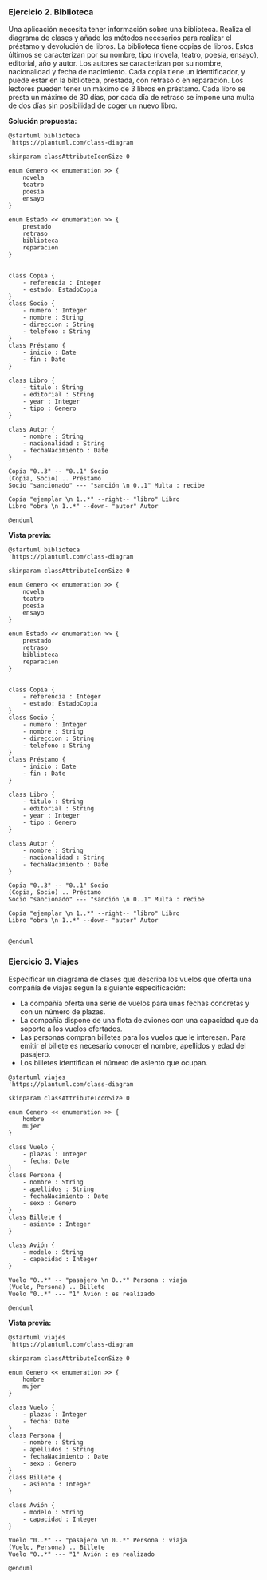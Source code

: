 ### Ejercicio 2. Biblioteca
Una aplicación necesita tener información sobre una biblioteca. Realiza el diagrama de clases y añade los métodos necesarios para realizar el préstamo y devolución de libros.
La biblioteca tiene copias de libros. Estos últimos se caracterizan por su nombre, tipo (novela, teatro, poesía, ensayo), editorial, año y autor.
Los autores se caracterizan por su nombre, nacionalidad y fecha de nacimiento.
Cada copia tiene un identificador, y puede estar en la biblioteca, prestada, con retraso o en reparación.
Los lectores pueden tener un máximo de 3 libros en préstamo.
Cada libro se presta un máximo de 30 días, por cada día de retraso se impone una multa de dos días sin posibilidad de coger un nuevo libro.

**Solución propuesta:**

~~~
@startuml biblioteca
'https://plantuml.com/class-diagram

skinparam classAttributeIconSize 0

enum Genero << enumeration >> {
    novela
    teatro
    poesía
    ensayo
}

enum Estado << enumeration >> {
    prestado
    retraso
    biblioteca
    reparación
}


class Copia {
    - referencia : Integer
    - estado: EstadoCopia
}
class Socio {
    - numero : Integer
    - nombre : String
    - direccion : String
    - telefono : String
}
class Préstamo {
    - inicio : Date
    - fin : Date
}

class Libro {
    - titulo : String
    - editorial : String
    - year : Integer
    - tipo : Genero
}

class Autor {
    - nombre : String
    - nacionalidad : String
    - fechaNacimiento : Date
}

Copia "0..3" -- "0..1" Socio
(Copia, Socio) .. Préstamo
Socio "sancionado" --- "sanción \n 0..1" Multa : recibe

Copia "ejemplar \n 1..*" --right-- "libro" Libro
Libro "obra \n 1..*" --down- "autor" Autor

@enduml
~~~


**Vista previa:**
```plantuml
@startuml biblioteca
'https://plantuml.com/class-diagram

skinparam classAttributeIconSize 0

enum Genero << enumeration >> {
    novela
    teatro
    poesía
    ensayo
}

enum Estado << enumeration >> {
    prestado
    retraso
    biblioteca
    reparación
}


class Copia {
    - referencia : Integer
    - estado: EstadoCopia
}
class Socio {
    - numero : Integer
    - nombre : String
    - direccion : String
    - telefono : String
}
class Préstamo {
    - inicio : Date
    - fin : Date
}

class Libro {
    - titulo : String
    - editorial : String
    - year : Integer
    - tipo : Genero
}

class Autor {
    - nombre : String
    - nacionalidad : String
    - fechaNacimiento : Date
}

Copia "0..3" -- "0..1" Socio
(Copia, Socio) .. Préstamo
Socio "sancionado" --- "sanción \n 0..1" Multa : recibe

Copia "ejemplar \n 1..*" --right-- "libro" Libro
Libro "obra \n 1..*" --down- "autor" Autor


@enduml
```

### Ejercicio 3. Viajes
Especificar un diagrama de clases que describa los vuelos que oferta una compañía de viajes según la siguiente especificación:
* La compañía oferta una serie de vuelos para unas fechas concretas y con un número de plazas.
* La compañía dispone de una flota de aviones con una capacidad que da soporte a los vuelos ofertados.
* Las personas compran billetes para los vuelos que le interesan. Para emitir el billete es necesario conocer el nombre, apellidos y edad del pasajero.
* Los billetes identifican el número de asiento que ocupan.

~~~
@startuml viajes
'https://plantuml.com/class-diagram

skinparam classAttributeIconSize 0

enum Genero << enumeration >> {
    hombre
    mujer
}

class Vuelo {
    - plazas : Integer
    - fecha: Date
}
class Persona {
    - nombre : String
    - apellidos : String
    - fechaNacimiento : Date
    - sexo : Genero
}
class Billete {
    - asiento : Integer
}

class Avión {
    - modelo : String
    - capacidad : Integer
}

Vuelo "0..*" -- "pasajero \n 0..*" Persona : viaja
(Vuelo, Persona) .. Billete
Vuelo "0..*" --- "1" Avión : es realizado

@enduml
~~~

**Vista previa:**
```plantuml
@startuml viajes
'https://plantuml.com/class-diagram

skinparam classAttributeIconSize 0

enum Genero << enumeration >> {
    hombre
    mujer
}

class Vuelo {
    - plazas : Integer
    - fecha: Date
}
class Persona {
    - nombre : String
    - apellidos : String
    - fechaNacimiento : Date
    - sexo : Genero
}
class Billete {
    - asiento : Integer
}

class Avión {
    - modelo : String
    - capacidad : Integer
}

Vuelo "0..*" -- "pasajero \n 0..*" Persona : viaja
(Vuelo, Persona) .. Billete
Vuelo "0..*" --- "1" Avión : es realizado

@enduml
```
